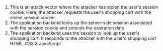 1. This is an attack vector where the attacker has stolen the user's session cookie. Here, the attacker requests the user's shopping cart with the stolen session cookie
1. The application backend looks up the server-side session associated with the session cookie and extends the expiration date
1. The application backend uses the session to look up the user's shopping cart. It responds to the attacker with the user's shopping cart HTML, CSS & JavaScript
